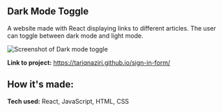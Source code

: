 ## Dark Mode Toggle

A website made with React displaying links to different articles. The user can toggle between dark mode and light mode.

![Screenshot of Dark mode toggle](https://i.imgur.com/eCprMXi.png)

**Link to project:** https://tariqnaziri.github.io/sign-in-form/

## How it's made:

**Tech used:** React, JavaScript, HTML, CSS

